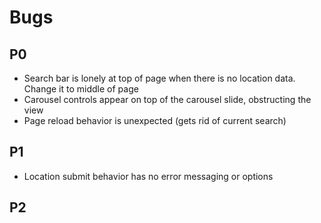 # Bugs

## P0
* Search bar is lonely at top of page when there is no location data. Change it to middle of page
* Carousel controls appear on top of the carousel slide, obstructing the view
* Page reload behavior is unexpected (gets rid of current search)

## P1
* Location submit behavior has no error messaging or options

## P2